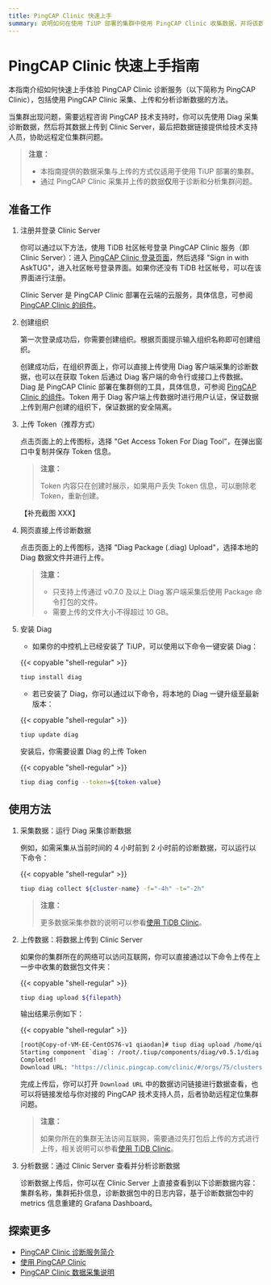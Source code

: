 ```yaml
---
title: PingCAP Clinic 快速上手
summary: 说明如何在使用 TiUP 部署的集群中使用 PingCAP Clinic 收集数据，并将该数据上传到 Clinic Server 进行诊断。
---
```


# PingCAP Clinic 快速上手指南

本指南介绍如何快速上手体验 PingCAP Clinic 诊断服务（以下简称为 PingCAP Clinic），包括使用 PingCAP Clinic 采集、上传和分析诊断数据的方法。

当集群出现问题，需要远程咨询 PingCAP 技术支持时，你可以先使用 Diag 采集诊断数据，然后将其数据上传到 Clinic Server，最后把数据链接提供给技术支持人员，协助远程定位集群问题。

> **注意：**
>
> - 本指南提供的数据采集与上传的方式仅适用于使用 TiUP 部署的集群。
> - 通过 PingCAP Clinic 采集并上传的数据**仅**用于诊断和分析集群问题。

## 准备工作

1. 注册并登录 Clinic Server

    你可以通过以下方法，使用 TiDB 社区帐号登录 PingCAP Clinic 服务（即 Clinic Server）：进入 [PingCAP Clinic 登录页面](https://clinic.pingcap.com/clinic/#/login)，然后选择 "Sign in with AskTUG"，进入社区帐号登录界面。如果你还没有 TiDB 社区帐号，可以在该界面进行注册。

    Clinic Server 是 PingCAP Clinic 部署在云端的云服务，具体信息，可参阅 [PingCAP Clinic 的组件](/clinic-introduction.md)。

2. 创建组织

    第一次登录成功后，你需要创建组织。根据页面提示输入组织名称即可创建组织。

    创建成功后，在组织界面上，你可以直接上传使用 Diag 客户端采集的诊断数据，也可以在获取 Token 后通过 Diag 客户端的命令行或接口上传数据。 Diag 是 PingCAP Clinic 部署在集群侧的工具，具体信息，可参阅 [PingCAP Clinic 的组件](/clinic-introduction.md)。Token 用于 Diag 客户端上传数据时进行用户认证，保证数据上传到用户创建的组织下，保证数据的安全隔离。

3. 上传 Token（推荐方式）

    点击页面上的上传图标，选择 "Get Access Token For Diag Tool"，在弹出窗口中复制并保存 Token 信息。

    > **注意：**
    >
    > Token 内容只在创建时展示，如果用户丢失 Token 信息，可以删除老 Token，重新创建。

    【补充截图 XXX】

4. 网页直接上传诊断数据

    点击页面上的上传图标，选择 "Diag Package (.diag) Upload"，选择本地的 Diag 数据文件并进行上传。

    > **注意：**
    >
    > - 只支持上传通过 v0.7.0 及以上 Diag 客户端采集后使用 Package 命令打包的文件。
    > - 需要上传的文件大小不得超过 10 GB。

5. 安装 Diag

    - 如果你的中控机上已经安装了 TiUP，可以使用以下命令一键安装 Diag：

    {{< copyable "shell-regular" >}}

    ```bash
    tiup install diag
    ```

    - 若已安装了 Diag，你可以通过以下命令，将本地的 Diag 一键升级至最新版本：

    {{< copyable "shell-regular" >}}

    ```bash
    tiup update diag
    ```

    安装后，你需要设置 Diag 的上传 Token

    {{< copyable "shell-regular" >}}

    ```bash
    tiup diag config --token=${token-value}
    ```

## 使用方法

1. 采集数据：运行 Diag 采集诊断数据

    例如，如需采集从当前时间的 4 小时前到 2 小时前的诊断数据，可以运行以下命令：

    {{< copyable "shell-regular" >}}

    ```bash
    tiup diag collect ${cluster-name} -f="-4h" -t="-2h"
    ```

    > **注意：**
    >
    > 更多数据采集参数的说明可以参看[使用 TiDB Clinic](/clinic/clinic-user-guide-for-tiup.md)。

2. 上传数据：将数据上传到 Clinic Server

    如果你的集群所在的网络可以访问互联网，你可以直接通过以下命令上传在上一步中收集的数据包文件夹：

    {{< copyable "shell-regular" >}}

    ```bash
    tiup diag upload ${filepath}
    ```

    输出结果示例如下：

    {{< copyable "shell-regular" >}}

    ```bash
    [root@Copy-of-VM-EE-CentOS76-v1 qiaodan]# tiup diag upload /home/qiaodan/diag-fNTnz5MGhr6
    Starting component `diag`: /root/.tiup/components/diag/v0.5.1/diag upload /home/qiaodan/diag-fNTnz5MGhr6
    Completed!
    Download URL: "https://clinic.pingcap.com/clinic/#/orgs/75/clusters/7055188676317281573 "
    ```

    完成上传后，你可以打开 `Download URL` 中的数据访问链接进行数据查看，也可以将链接发给与你对接的 PingCAP 技术支持人员，后者协助远程定位集群问题。

    > **注意：**
    >
    > 如果你所在的集群无法访问互联网，需要通过先打包后上传的方式进行上传，相关说明可以参看[使用 TiDB Clinic](/clinic/clinic-user-guide-for-tiup.md)。

3. 分析数据：通过 Clinic Server 查看并分析诊断数据

    诊断数据上传后，你可以在 Clinic Server 上直接查看到以下诊断数据内容：集群名称，集群拓扑信息，诊断数据包中的日志内容，基于诊断数据包中的 metrics 信息重建的 Grafana Dashboard。

## 探索更多

- [PingCAP Clinic 诊断服务简介](/clinic-introduction.md)
- [使用 PingCAP Clinic](/clinic/clinic-user-guide-for-tiup.md)
- [PingCAP Clinic 数据采集说明](/clinic/clinic-data-instruction-for-tiup.md)
